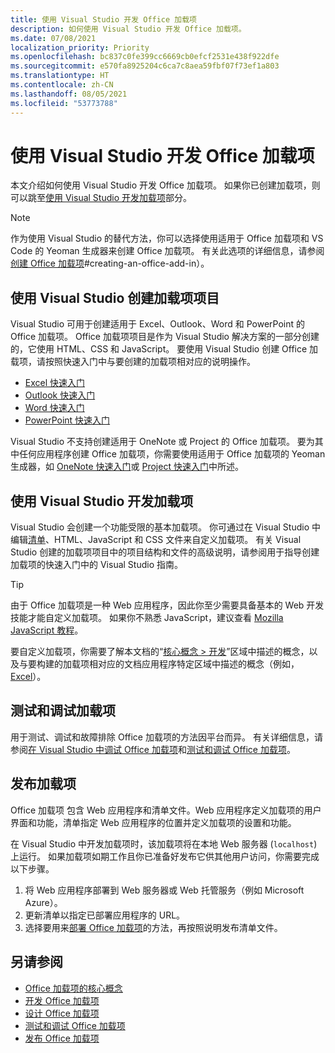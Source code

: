 ```yaml
---
title: 使用 Visual Studio 开发 Office 加载项
description: 如何使用 Visual Studio 开发 Office 加载项。
ms.date: 07/08/2021
localization_priority: Priority
ms.openlocfilehash: bc837c0fe399cc6669cb0efcf2531e438f922dfe
ms.sourcegitcommit: e570fa8925204c6ca7c8aea59fbf07f73ef1a803
ms.translationtype: HT
ms.contentlocale: zh-CN
ms.lasthandoff: 08/05/2021
ms.locfileid: "53773788"
---
```

# <a name="develop-office-add-ins-with-visual-studio"></a>使用 Visual Studio 开发 Office 加载项

本文介绍如何使用 Visual Studio 开发 Office 加载项。 如果你已创建加载项，则可以跳至[使用 Visual Studio 开发加载项](#develop-the-add-in-using-visual-studio)部分。

> [!NOTE]
> 作为使用 Visual Studio 的替代方法，你可以选择使用适用于 Office 加载项和 VS Code 的 Yeoman 生成器来创建 Office 加载项。 有关此选项的详细信息，请参阅[创建 Office 加载项](../develop/develop-overview.md)#creating-an-office-add-in）。

## <a name="create-the-add-in-project-using-visual-studio"></a>使用 Visual Studio 创建加载项项目

Visual Studio 可用于创建适用于 Excel、Outlook、Word 和 PowerPoint 的 Office 加载项。 Office 加载项项目是作为 Visual Studio 解决方案的一部分创建的，它使用 HTML、CSS 和 JavaScript。 要使用 Visual Studio 创建 Office 加载项，请按照快速入门中与要创建的加载项相对应的说明操作。  

- [Excel 快速入门](../quickstarts/excel-quickstart-jquery.md?tabs=visualstudio)
- [Outlook 快速入门](../quickstarts/outlook-quickstart.md?tabs=visualstudio)
- [Word 快速入门](../quickstarts/word-quickstart.md?tabs=visualstudio)
- [PowerPoint 快速入门](../quickstarts/powerpoint-quickstart.md?tabs=visualstudio)

Visual Studio 不支持创建适用于 OneNote 或 Project 的 Office 加载项。 要为其中任何应用程序创建 Office 加载项，你需要使用适用于 Office 加载项的 Yeoman 生成器，如 [OneNote 快速入门](../quickstarts/onenote-quickstart.md)或 [Project 快速入门](../quickstarts/project-quickstart.md)中所述。

## <a name="develop-the-add-in-using-visual-studio"></a>使用 Visual Studio 开发加载项

Visual Studio 会创建一个功能受限的基本加载项。 你可通过在 Visual Studio 中编辑[清单](add-in-manifests.md)、HTML、JavaScript 和 CSS 文件来自定义加载项。 有关 Visual Studio 创建的加载项项目中的项目结构和文件的高级说明，请参阅用于指导创建加载项的快速入门中的 Visual Studio 指南。

> [!TIP]
> 由于 Office 加载项是一种 Web 应用程序，因此你至少需要具备基本的 Web 开发技能才能自定义加载项。 如果你不熟悉 JavaScript，建议查看 [Mozilla JavaScript 教程](https://developer.mozilla.org/docs/Web/JavaScript/Guide/Introduction)。

要自定义加载项，你需要了解本文档的“[核心概念 > 开发](develop-overview.md)”区域中描述的概念，以及与要构建的加载项相对应的文档应用程序特定区域中描述的概念（例如，[Excel](../excel/index.yml)）。

## <a name="test-and-debug-the-add-in"></a>测试和调试加载项

用于测试、调试和故障排除 Office 加载项的方法因平台而异。 有关详细信息，请参阅[在 Visual Studio 中调试 Office 加载项](debug-office-add-ins-in-visual-studio.md)和[测试和调试 Office 加载项](../testing/test-debug-office-add-ins.md)。

## <a name="publish-the-add-in"></a>发布加载项

Office 加载项 包含 Web 应用程序和清单文件。Web 应用程序定义加载项的用户界面和功能，清单指定 Web 应用程序的位置并定义加载项的设置和功能。

在 Visual Studio 中开发加载项时，该加载项将在本地 Web 服务器 (`localhost`) 上运行。 如果加载项如期工作且你已准备好发布它供其他用户访问，你需要完成以下步骤。

1. 将 Web 应用程序部署到 Web 服务器或 Web 托管服务（例如 Microsoft Azure）。
2. 更新清单以指定已部署应用程序的 URL。
3. 选择要用来[部署 Office 加载项](../publish/publish.md)的方法，再按照说明发布清单文件。

## <a name="see-also"></a>另请参阅

- [Office 加载项的核心概念](../overview/core-concepts-office-add-ins.md)
- [开发 Office 加载项](../develop/develop-overview.md)
- [设计 Office 加载项](../design/add-in-design.md)
- [测试和调试 Office 加载项](../testing/test-debug-office-add-ins.md)
- [发布 Office 加载项](../publish/publish.md)
